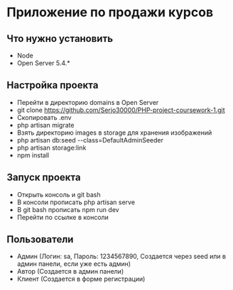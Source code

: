 # Приложение по продажи курсов
## Что нужно установить
- Node
- Open Server 5.4.*
## Настройка проекта
- Перейти в директорию domains в Open Server
- git clone https://github.com/Serjo30000/PHP-project-coursework-1.git
- Скопировать .env
- php artisan migrate
- Взять директорию images в storage для хранения изображений
- php artisan db:seed --class=DefaultAdminSeeder
- php artisan storage:link
- npm install
## Запуск проекта
- Открыть консоль и git bash
- В консоли прописать php artisan serve
- В git bash прописать npm run dev
- Перейти по ссылке в консоли
## Пользователи
- Админ (Логин: sa, Пароль: 1234567890, Создается через seed или в админ панели, если уже есть админ)
- Автор (Создается в админ панели)
- Клиент (Создается в форме регистрации)